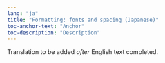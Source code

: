 ```yaml
---
lang: "ja"
title: "Formatting: fonts and spacing (Japanese)"
toc-anchor-text: "Anchor"
toc-description: "Description"
---
```

Translation to be added _after_ English text completed.
